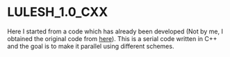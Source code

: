 # LULESH_1.0_CXX
Here I started from a code which has already been developed (Not by me, I obtained the original code from [here](https://github.com/LLNL/LULESH/tree/46c2a1d6db9171f9637d79f407212e0f176e8194)). This is a serial code written in C++ and the goal is to make it parallel using different schemes. 
